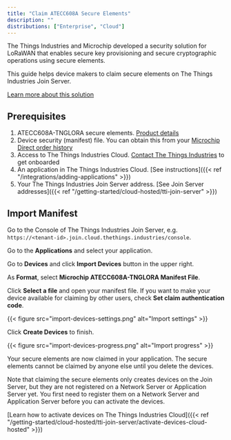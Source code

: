 ```yaml
---
title: "Claim ATECC608A Secure Elements"
description: ""
distributions: ["Enterprise", "Cloud"]
---
```


The Things Industries and Microchip developed a security solution for LoRaWAN that enables secure key provisioning and secure cryptographic operations using secure elements.

This guide helps device makers to claim secure elements on The Things Industries Join Server.

<!--more-->

[Learn more about this solution](https://www.thethingsindustries.com/technology/security-solution)

## Prerequisites

1. ATECC608A-TNGLORA secure elements. [Product details](https://www.microchip.com/wwwproducts/en/ATECC608A-TNGLORA)
2. Device security (manifest) file. You can obtain this from your [Microchip Direct order history](https://www.microchipdirect.com/orders)
3. Access to The Things Industries Cloud. [Contact The Things Industries](mailto:cloud@thethingsindustries.com) to get onboarded
4. An application in The Things Industries Cloud. [See instructions]({{< ref "/integrations/adding-applications" >}})
5. Your The Things Industries Join Server address. [See Join Server addresses]({{< ref "/getting-started/cloud-hosted/tti-join-server" >}})

## Import Manifest

Go to the Console of The Things Industries Join Server, e.g. `https://<tenant-id>.join.cloud.thethings.industries/console`.

Go to the **Applications** and select your application. 

Go to **Devices** and click **Import Devices** button in the upper right. 

As **Format**, select **Microchip ATECC608A-TNGLORA Manifest File**.

Click **Select a file** and open your manifest file. If you want to make your device available for claiming by other users, check **Set claim authentication code**.

{{< figure src="import-devices-settings.png" alt="Import settings" >}}   

Click **Create Devices** to finish.

{{< figure src="import-devices-progress.png" alt="Import progress" >}}

Your secure elements are now claimed in your application. The secure elements cannot be claimed by anyone else until you delete the devices.

Note that claiming the secure elements only creates devices on the Join Server, but they are not registered on a Network Server or Application Server yet. You first need to register them on a Network Server and Application Server before you can activate the devices.

[Learn how to activate devices on The Things Industries Cloud]({{< ref "/getting-started/cloud-hosted/tti-join-server/activate-devices-cloud-hosted" >}})

